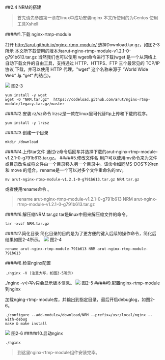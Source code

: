 ##2.4 NRM的搭建
>首先请先参照第一章在linux中成功安装nginx
本文所使用的为Centos
使用工具Xshell

#####1.下载 nginx-rtmp-module

打开 http://arut.github.io/nginx-rtmp-module/ 选择Download.tar.gz，如图2-3所示
本文所下载使用的版本为arut-nginx-rtmp-module-v1.2.1-0-g791b613.tar.gz
当然我们也可以使用 wget命令进行下载(wget 是一个从网络上自动下载文件的自由工具，支持通过 HTTP、HTTPS、FTP 三个最常见的 TCP/IP协议 下载，并可以使用 HTTP 代理。"wget" 这个名称来源于 “World Wide Web” 与 “get” 的结合)。


![](/assets/微信截图_20180122115733.png)
图2-3


```
yum install -y wget
wget -O "NRM.tar.gz"  https://codeload.github.com/arut/nginx-rtmp-module/legacy.tar.gz/master 
```
#####2.安装 rz/sz命令
lrzsz是一款在linux里可代替ftp上传和下载的程序。

```
yum install -y lrzsz
```
  
#####3.创建一个目录

```
mkdir /download
```
#####4.上传tar文件
  通过rz命令后回车并选择下载的arut-nginx-rtmp-module-v1.2.1-0-g791b613.tar.gz。
#####5.修改文件名
用户可以使用mv命令来为文件或目录改名或将文件由一个目录移入另一个目录中。该命令如同MS-DOS下的ren 和 move 的组合。rename是一个可以对多个文件重命名的mv。
```
mv arut-nginx-rtmp-module-v1.2.1-0-g791b613.tar.gz NRM.tar.gz
```
或者使用rename命令 。
>rename arut-nginx-rtmp-module-v1.2.1-0-g791b613 NRM arut-nginx-rtmp-module-v1.2.1-0-g791b613.tar.gz

#####6.解压缩NRM.tar.gz
tar是linux中用来解压缩文件的命令。
```
tar -xvzf NRM.tar.gz
```  
#####7.简化目录
简化目录的目的是为了更方便的键入后续的操作命令，简化后结果如图2-4所示。
 ![](/assets/微信截图_20180122153322.png)
 图2-4
```
rename arut-nginx-rtmp-module-791b613 NRM arut-nginx-rtmp-module-791b613
```
#####8.检查nginx配置 
```
./nginx -V (注意大写，如图2-5所示)
```
./nginx -v小写v只会显示版本信息。
![](/assets/微信截图_20180122144434.png)
图2-5
#####9.配置nginx-rtmp-module到nginx

加载nging-rtmp-module库，并输出到指定目录，最后开启debuglog，如图2-6。
```
./configure --add-module=/download/NRM --prefix=/usr/local/nginx --with-debug 
make & make install
```
 
![](/assets/微信截图_20180122153054.png)
图2-6
#####10.启动nginx

```
./nginx
```
>到这里nginx-rtmp-module组件安装完毕。
